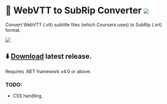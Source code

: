 # 🔄 WebVTT to SubRip Converter ![](https://img.shields.io/github/downloads/AhmedOS/VTT-to-SRT-Converter/total?label=Total%20Downloads&style=flat-square)
Convert WebVTT (.vtt) subtitle files (which Coursera uses) to SubRip (.srt) format.

![](https://i.imgur.com/6eYiTdG.png)

## ⬇️ [Download](https://github.com/AhmedOS/VTT-to-SRT-Converter/releases/download/v2.1/WebVTT.to.SubRip.Converter.exe) latest release.
Requires .NET framework v4.0 or above.

### TODO:
- CSS handling.
